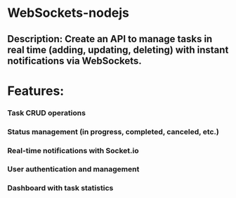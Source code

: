 # WebSockets-nodejs
## Description: Create an API to manage tasks in real time (adding, updating, deleting) with instant notifications via WebSockets.
# Features:
### Task CRUD operations
### Status management (in progress, completed, canceled, etc.)
### Real-time notifications with Socket.io
### User authentication and management
### Dashboard with task statistics
